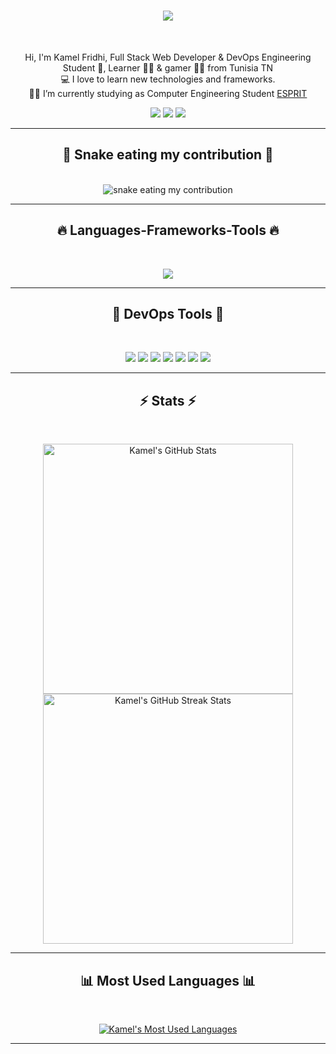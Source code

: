 <h1 align="center">
  <a href="https://git.io/typing-svg">
    <img src="https://readme-typing-svg.herokuapp.com/?lines=Hi+There!+👋;+Myself+Kamel+Fridhi!;&center=true&size=30">
  </a>
</h1>
<br>
<p align="center">
  Hi, I'm Kamel Fridhi, Full Stack Web Developer & DevOps Engineering Student 🥷,  Learner 👨‍💻 & gamer 🦸‍♂️ from Tunisia TN
  <br>
  💻 I love to learn new technologies and frameworks.
  <br>
  🧑‍💼 I’m currently studying as Computer Engineering Student <a href="https://esprit.tn">ESPRIT</a>
  <br>
</p>

<div align="center"> 
  <a href="https://discord.com" target="_blank"><img src="https://img.shields.io/badge/Discord-7289DA?style=for-the-badge&logo=discord&logoColor=white" target="_blank"></a> 
  <a href="mailto:kamel.fridhi@gmail.com"><img src="https://img.shields.io/badge/-Gmail-%23333?style=for-the-badge&logo=gmail&logoColor=white" target="_blank"></a>
  <a href="https://in.linkedin.com/in/kamelfridhi" target="_blank"><img src="https://img.shields.io/badge/-LinkedIn-%230077B5?style=for-the-badge&logo=linkedin&logoColor=white" target="_blank"></a> 
</div>
<hr>
<h2 align="center">🐍 Snake eating my contribution 🐍</h2>
<br>
<div align="center">
  <img alt="snake eating my contribution" src="https://kamelfridhi.github.io/kamelfridhi/snake.svg">
</div>
<hr>
<h2 align="center">🔥 Languages-Frameworks-Tools 🔥</h2>
<br>
<p align="center">
  <a href="https://skillicons.dev">
    <img src="https://skillicons.dev/icons?i=html,css,tailwind,bootstrap,sass,php,laravel,symfony,spring,angular,react,nodejs,nestjs,dotnet,java,c,cpp,cs,js,python,mysql,mongodb,linux,vscode,docker,github,git,jira" />
  </a>
</p>

<hr>
<h2 align="center">🔧 DevOps Tools 🔧</h2>
<br>
<p align="center">
  <a href="https://jenkins.io" target="_blank"><img src="https://img.shields.io/badge/Jenkins-CB2029?style=for-the-badge&logo=jenkins&logoColor=white" /></a>
  <a href="https://grafana.com" target="_blank"><img src="https://img.shields.io/badge/Grafana-F46800?style=for-the-badge&logo=grafana&logoColor=white" /></a>
  <a href="https://prometheus.io" target="_blank"><img src="https://img.shields.io/badge/Prometheus-E6522C?style=for-the-badge&logo=prometheus&logoColor=white" /></a>
  <a href="https://www.sonarqube.org" target="_blank"><img src="https://img.shields.io/badge/SonarQube-4E9BCD?style=for-the-badge&logo=sonarqube&logoColor=white" /></a>
  <a href="https://www.sonatype.com/products/nexus-repository" target="_blank"><img src="https://img.shields.io/badge/Nexus-4E4E4E?style=for-the-badge&logo=nexus&logoColor=white" /></a>
  <a href="https://hub.docker.com" target="_blank"><img src="https://img.shields.io/badge/DockerHub-2496ED?style=for-the-badge&logo=docker&logoColor=white" /></a>
  <a href="https://www.docker.com" target="_blank"><img src="https://img.shields.io/badge/Docker-2496ED?style=for-the-badge&logo=docker&logoColor=white" /></a>
</p>








<hr>
<h2 align="center">⚡ Stats ⚡</h2>
<br>
<p align="center">
  <a href="https://github.com/anuraghazra/github-readme-stats" title="Go to Source">
    <img width="400" src="https://github-readme-stats.vercel.app/api?username=kamelfridhi&show_icons=true&theme=react&hide_border=true&count_private=true" alt="Kamel's GitHub Stats" />
  </a>
  <a href="https://github.com/anuraghazra/github-readme-stats" title="Go to Source">
    <img width="400" src="https://github-readme-streak-stats.herokuapp.com/?user=kamelfridhi&theme=react&hide_border=true" alt="Kamel's GitHub Streak Stats" />
  </a>
</p>

<hr>
<h2 align="center">📊 Most Used Languages 📊</h2>
<br>
<p align="center">
  <a href="https://github.com/anuraghazra/github-readme-stats">
    <img src="https://github-readme-stats.vercel.app/api/top-langs/?username=kamelfridhi&layout=compact&theme=react&hide_border=true" alt="Kamel's Most Used Languages" />
  </a>
</p>

<hr>
